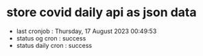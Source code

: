 # store covid daily api as json data

- last cronjob : Thursday, 17 August 2023 00:49:53
- status og cron : success
- status daily cron : success
      
      